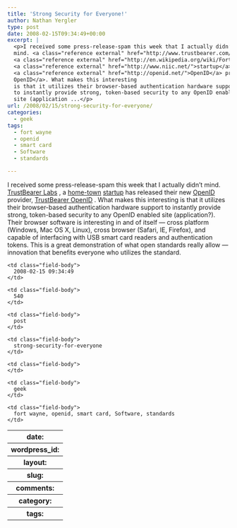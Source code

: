 ```yaml
---
title: 'Strong Security for Everyone!'
author: Nathan Yergler
type: post
date: 2008-02-15T09:34:49+00:00
excerpt: |
  <p>I received some press-release-spam this week that I actually didn’t
  mind. <a class="reference external" href="http://www.trustbearer.com/">TrustBearer Labs</a>, a
  <a class="reference external" href="http://en.wikipedia.org/wiki/Fort_Wayne,_Indiana">home-town</a>
  <a class="reference external" href="http://www.niic.net/">startup</a> has released their new
  <a class="reference external" href="http://openid.net/">OpenID</a> provider, <a class="reference external" href="https://openid.trustbearer.com/">TrustBearer
  OpenID</a>. What makes this interesting
  is that it utilizes their browser-based authentication hardware support
  to instantly provide strong, token-based security to any OpenID enabled
  site (application ...</p>
url: /2008/02/15/strong-security-for-everyone/
categories:
  - geek
tags:
  - fort wayne
  - openid
  - smart card
  - Software
  - standards

---
```

I received some press-release-spam this week that I actually didn’t mind. [TrustBearer Labs][1] , a [home-town][2]  [startup][3]  has released their new [OpenID][4]  provider, [TrustBearer OpenID][5] . What makes this interesting is that it utilizes their browser-based authentication hardware support to instantly provide strong, token-based security to any OpenID enabled site (application?). Their browser software is interesting in and of itself — cross platform (Windows, Mac <span class="caps">OS</span> X, Linux), cross browser (Safari, <span class="caps">IE</span>, Firefox), and capable of interfacing with <span class="caps">USB</span> smart card readers and authentication tokens. This is a great demonstration of what open standards really allow — innovation that benefits everyone who utilizes the standard.

<table class="docutils field-list" frame="void" rules="none">
  <col class="field-name" /> <col class="field-body" /> <tr class="field">
    <th class="field-name">
      date:
    </th>

    <td class="field-body">
      2008-02-15 09:34:49
    </td>
  </tr>

  <tr class="field">
    <th class="field-name">
      wordpress_id:
    </th>

    <td class="field-body">
      540
    </td>
  </tr>

  <tr class="field">
    <th class="field-name">
      layout:
    </th>

    <td class="field-body">
      post
    </td>
  </tr>

  <tr class="field">
    <th class="field-name">
      slug:
    </th>

    <td class="field-body">
      strong-security-for-everyone
    </td>
  </tr>

  <tr class="field">
    <th class="field-name">
      comments:
    </th>

    <td class="field-body">
    </td>
  </tr>

  <tr class="field">
    <th class="field-name">
      category:
    </th>

    <td class="field-body">
      geek
    </td>
  </tr>

  <tr class="field">
    <th class="field-name">
      tags:
    </th>

    <td class="field-body">
      fort wayne, openid, smart card, Software, standards
    </td>
  </tr>
</table>

 [1]: http://www.trustbearer.com/
 [2]: http://en.wikipedia.org/wiki/Fort_Wayne,_Indiana
 [3]: http://www.niic.net/
 [4]: http://openid.net/
 [5]: https://openid.trustbearer.com/
